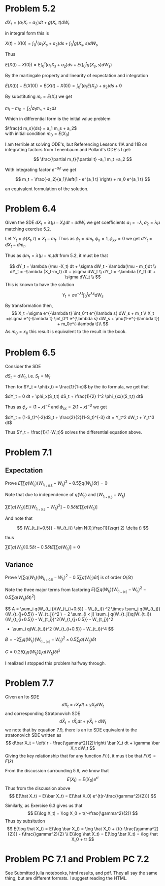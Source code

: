 # Problem 5.2

$dX_t = (a_1 X_t + a_2)dt + g(X_t,t) dW_t$

in integral form this is

$X(t) - X(0) = \int^t_0(a_1 X_s + a_2)ds + \int^t_0g(X_s,s) dW_s$

Thus

$E(X(t) - X(0)) = E \int^t_0(a_1 X_s + a_2)ds + E(\int^t_0g(X_s,s) dW_s)$

By the martingale property and linearity of expectation and integration

$E(X(t) )- E( X(0)) =E(X(t) - X(0)) = \int^t_0(a_1 E(X_s) + a_2)ds + 0$

By substituting $m_t = E(X_t)$ we get

$m_t - m_0 = \int^t_0 a_1 m_s + a_2 ds$

Which in differential form is the initial value problem

$\frac{d m_s}{ds} = a_1 m_s + a_2$    
with initial condition
$m_0 = E(X_0)$

I am terrible at solving ODE's, but Referencing Lessons 11A and 11B on integrating factors from Tenenbaum and Pollard's ODE's 
I get:

$$
\frac{\partial m_t}{\partial t} -a_1 m_t =a_2
$$

With integrating factor $e^{-a_1 t}$ we get 

$$
m_t = \frac{-a_2}{a_1}\left(1 - e^{a_1 t} \right) + m_0 e^{a_1 t}
$$

an equivalent formulation of the solution.



# Problem 6.4
Given the SDE $dX_t = \lambda (\mu -X_t) dt + \sigma dW_t$  we get coefficients $a_1=-\lambda, a_2 = \lambda \mu$ matching exercise 5.2.

Let $Y_t = \phi(X_t, t) = X_t - m_t$. 
Thus as $\phi_t = d m_t, \phi_x = 1, \phi_{xx} = 0$ we get $dY_t = dX_t - dm_t$.

Thus as $dm_t = \lambda(\mu - m_t)dt$  from 5.2, it must be that

$$
dY_t = \lambda (\mu -X_t) dt + \sigma dW_t -  \lambda(\mu - m_t)dt \\
dY_t = -\lambda (X_t-m_t) dt + \sigma dW_t \\
dY_t = -\lambda (Y_t) dt + \sigma dW_t \\
$$
This is known to have the solution

$$
Y_t = \sigma e^{-\lambda t} \int_0^t e^{\lambda s} dW_s
$$

By transformation then,
$$
X_t =\sigma e^{-\lambda t} \int_0^t e^{\lambda s} dW_s + m_t \\
X_t =\sigma e^{-\lambda t} \int_0^t e^{\lambda s} dW_s + \mu(1-e^{-\lambda t}) + m_0e^{-\lambda t}\\
$$
As $m_0 = x_0$ this result is equivalent to the result in the book.


# Problem 6.5

Consider the SDE

$dS_t = dW_t$, i.e. $S_t = W_t$

Then for $Y_t = \phi(x,t) = \frac{1}{1-x}$ by the ito formula, we get that

$dY_t = 0 dt + \phi_x(S_t,t) dS_t + \frac{1}{2} 1^2 \phi_{xx}(S_t,t) dt$

Thus as $\phi_x = (1-x)^{-2}$ and $\phi_{xx}= 2(1-x)^{-3}$ we get 


$dY_t = (1-S_t)^{-2}dS_t + \frac{2}{2}(1-S_t)^{-3} dt = Y_t^2 dW_t + Y_t^3 dt$

Thus $Y_t = \frac{1}{1-W_t}$ solves the differential equation above. 



# Problem 7.1
## Expectation
Prove
$E\left[  \sum q(W_{t_i})(W_{t_{i+0.5}} - W_{t_i}) ^2  -0.5  \sum q(W_{t_i})   \delta t\right] = 0$

Note that due to independence of $q(W_{t_i})$ and $(W_{t_{i+0.5}} - W_{t_i})$

$\sum E\left[ q(W_{t_i})\right]  E\left[ (W_{t_{i+0.5}} - W_{t_i}) ^2\right]  - 0.5  \delta t E\left[ \sum q(W_{t_i})  \right]$

And note that 

$$
(W_{t_{i+0.5}} - W_{t_i}) \sim N(0,\frac{1}{\sqrt 2} \delta t)
$$

thus

$\sum E\left[ q(W_{t_i})\right] 0.5 \delta t  - 0.5  \delta t E\left[ \sum q(W_{t_i})  \right] = 0$

## Variance
Prove 
$V\left[  \sum q(W_{t_i})(W_{t_{i+0.5}} - W_{t_i}) ^2  -0.5  \sum q(W_{t_i})   \delta t\right]$ is of order $O(\delta t)$

Note the three major terms from factoring
$E\left[ ( \sum q(W_{t_i})(W_{t_{i+0.5}} - W_{t_i}) ^2  -0.5  \sum q(W_{t_i})   \delta t)^2 \right]$ 

$$
A = \sum_i q(W_{t_i})(W_{t_{i+0.5}} - W_{t_i}) ^2 \times \sum_j q(W_{t_j})(W_{t_{j+0.5}} - W_{t_j})^2 \\
= 2 \sum_{i < j} \sum_j q(W_{t_j})q(W_{t_i})(W_{t_{i+0.5}} - W_{t_i})^2(W_{t_{j+0.5}} - W_{t_j})^2
+ \sum_i q(W_{t_i})^2 (W_{t_{i+0.5}} - W_{t_i})^4
$$ 


$B = -2 \sum_i q(W_{t_i})(W_{t_{i+0.5}} - W_{t_i}) ^2   \times 0.5  \sum_j q(W_{t_j})   \delta t$


$C = 0.25  \sum_i q(W_{t_i})  \sum_j q(W_{t_j}) \delta t^2$


I realized I stopped this problem halfway through.

# Problem 7.7 

Given an Ito SDE 
$$
dX_t = rX_t dt + \gamma X_t dW_t
$$
and corresponding Stratonovich SDE
$$
d\hat X_t = r \hat X_t dt + \gamma \hat X_t \circ dW_t
$$
we note that by equation 7.9, there is an ito SDE equivalent to the stratonovich SDE
written as
$$
d\bar X_t = \left( r - \frac{\gamma^2}{2}\right) \bar X_t dt + \gamma \bar X_t dW_t
$$
Giving the key relationship that for any function $F(\cdot)$, it mus t be that $F(\hat x) = F(\bar x)$

From the discussion surrounding 5.6, we know that 
$$
E(X_t) = E(X_0) e^{rt}
$$
Thus from the discussion above
$$
E(\hat X_t) = E(\bar X_t) = E(\hat X_0) e^{t(r-\frac{\gamma^2}{2})}
$$

Similarly, as Exercise 6.3 gives us that
$$
E(\log X_t) = \log X_0 + t(r-\frac{\gamma^2}{2})
$$
Thus by subsitution
$$
E(\log \hat X_t) = E(\log \bar X_t) = \log \hat X_0 
    + {t(r-\frac{\gamma^2}{2})} - t\frac{\gamma^2}{2} \\
E(\log \hat X_t) = E(\log \bar X_t) = \log \hat X_0 + tr
$$

# Problem PC 7.1 and Problem PC 7.2

See Submitted julia notebooks, html results, and pdf. 
They all say the same thing, but are different formats.
I suggest reading the HTML.

